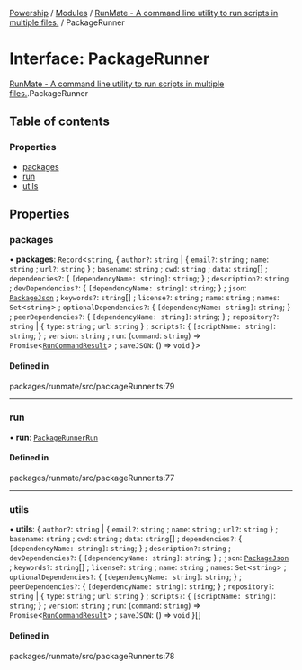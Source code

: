 [Powership](../README.md) / [Modules](../modules.md) / [RunMate - A command line utility to run scripts in multiple files.](../modules/RunMate___A_command_line_utility_to_run_scripts_in_multiple_files_.md) / PackageRunner

# Interface: PackageRunner

[RunMate - A command line utility to run scripts in multiple files.](../modules/RunMate___A_command_line_utility_to_run_scripts_in_multiple_files_.md).PackageRunner

## Table of contents

### Properties

- [packages](RunMate___A_command_line_utility_to_run_scripts_in_multiple_files_.PackageRunner.md#packages)
- [run](RunMate___A_command_line_utility_to_run_scripts_in_multiple_files_.PackageRunner.md#run)
- [utils](RunMate___A_command_line_utility_to_run_scripts_in_multiple_files_.PackageRunner.md#utils)

## Properties

### packages

• **packages**: `Record`<`string`, { `author?`: `string` \| { `email?`: `string` ; `name`: `string` ; `url?`: `string`  } ; `basename`: `string` ; `cwd`: `string` ; `data`: `string`[] ; `dependencies?`: { `[dependencyName: string]`: `string`;  } ; `description?`: `string` ; `devDependencies?`: { `[dependencyName: string]`: `string`;  } ; `json`: [`PackageJson`](RunMate___A_command_line_utility_to_run_scripts_in_multiple_files_.PackageJson.md) ; `keywords?`: `string`[] ; `license?`: `string` ; `name`: `string` ; `names`: `Set`<`string`\> ; `optionalDependencies?`: { `[dependencyName: string]`: `string`;  } ; `peerDependencies?`: { `[dependencyName: string]`: `string`;  } ; `repository?`: `string` \| { `type`: `string` ; `url`: `string`  } ; `scripts?`: { `[scriptName: string]`: `string`;  } ; `version`: `string` ; `run`: (`command`: `string`) => `Promise`<[`RunCommandResult`](RunMate___A_command_line_utility_to_run_scripts_in_multiple_files_.RunCommandResult.md)\> ; `saveJSON`: () => `void`  }\>

#### Defined in

packages/runmate/src/packageRunner.ts:79

___

### run

• **run**: [`PackageRunnerRun`](RunMate___A_command_line_utility_to_run_scripts_in_multiple_files_.PackageRunnerRun.md)

#### Defined in

packages/runmate/src/packageRunner.ts:77

___

### utils

• **utils**: { `author?`: `string` \| { `email?`: `string` ; `name`: `string` ; `url?`: `string`  } ; `basename`: `string` ; `cwd`: `string` ; `data`: `string`[] ; `dependencies?`: { `[dependencyName: string]`: `string`;  } ; `description?`: `string` ; `devDependencies?`: { `[dependencyName: string]`: `string`;  } ; `json`: [`PackageJson`](RunMate___A_command_line_utility_to_run_scripts_in_multiple_files_.PackageJson.md) ; `keywords?`: `string`[] ; `license?`: `string` ; `name`: `string` ; `names`: `Set`<`string`\> ; `optionalDependencies?`: { `[dependencyName: string]`: `string`;  } ; `peerDependencies?`: { `[dependencyName: string]`: `string`;  } ; `repository?`: `string` \| { `type`: `string` ; `url`: `string`  } ; `scripts?`: { `[scriptName: string]`: `string`;  } ; `version`: `string` ; `run`: (`command`: `string`) => `Promise`<[`RunCommandResult`](RunMate___A_command_line_utility_to_run_scripts_in_multiple_files_.RunCommandResult.md)\> ; `saveJSON`: () => `void`  }[]

#### Defined in

packages/runmate/src/packageRunner.ts:78
